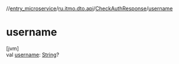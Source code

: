 //[entry_microservice](../../../index.md)/[ru.itmo.dto.api](../index.md)/[CheckAuthResponse](index.md)/[username](username.md)

# username

[jvm]\
val [username](username.md): [String](https://kotlinlang.org/api/core/kotlin-stdlib/kotlin/-string/index.html)?